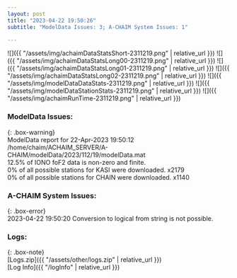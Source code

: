 ```yaml
---
layout: post
title: "2023-04-22 19:50:26"
subtitle: "ModelData Issues: 3; A-CHAIM System Issues: 1"

---
```


![]({{ "/assets/img/achaimDataStatsShort-2311219.png" | relative_url }})
![]({{ "/assets/img/achaimDataStatsLong00-2311219.png" | relative_url }})
![]({{ "/assets/img/achaimDataStatsLong01-2311219.png" | relative_url }})
![]({{ "/assets/img/achaimDataStatsLong02-2311219.png" | relative_url }})
![]({{ "/assets/img/modelDataDataStats-2311219.png" | relative_url }})
![]({{ "/assets/img/modelDataStationStats-2311219.png" | relative_url }})
![]({{ "/assets/img/achaimRunTime-2311219.png" | relative_url }})


### ModelData Issues:  
  
{: .box-warning}  
 ModelData report for 22-Apr-2023 19:50:12   
 /home/chaim/ACHAIM_SERVER/A-CHAIM/modelData/2023/112/19/modelData.mat   
 12.5% of IONO foF2 data is non-zero and finite.   
 0% of all possible stations for KASI were downloaded. x2179   
 0% of all possible stations for CHAIN were downloaded. x1140   
  
### A-CHAIM System Issues:  
  
{: .box-error}  
2023-04-22 19:50:20 Conversion to logical from string is not possible.  

### Logs:  
  
{: .box-note}  
[Logs.zip]({{ "/assets/other/logs.zip" | relative_url }})  
[Log Info]({{ "/logInfo" | relative_url }})  

